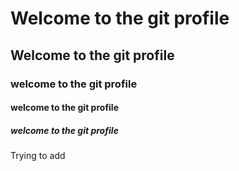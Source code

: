 # Welcome to the git profile 
## Welcome to the git profile
### welcome to the git profile
#### welcome to the git profile
##### welcome to the git profile
Trying to add 
